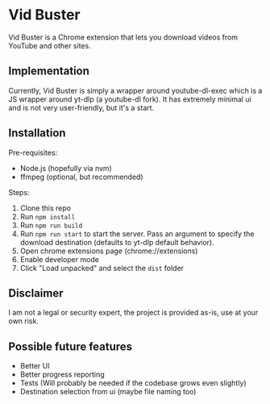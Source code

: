 # Vid Buster
Vid Buster is a Chrome extension that lets you download videos from YouTube and other sites.

## Implementation
Currently, Vid Buster is simply a wrapper around youtube-dl-exec which is a JS wrapper around yt-dlp
(a youtube-dl fork).
It has extremely minimal ui and is not very user-friendly, but it's a start.

## Installation
Pre-requisites:
- Node.js (hopefully via nvm)
- ffmpeg (optional, but recommended)

Steps:
1. Clone this repo
2. Run `npm install`
3. Run `npm run build`
4. Run `npm run start` to start the server. Pass an argument to specify the download destination (defaults to yt-dlp default behavior).
5. Open chrome extensions page (chrome://extensions)
6. Enable developer mode
7. Click "Load unpacked" and select the `dist` folder

## Disclaimer
I am not a legal or security expert, the project is provided as-is, use at your own risk.

## Possible future features
- Better UI
- Better progress reporting
- Tests (Will probably be needed if the codebase grows even slightly)
- Destination selection from ui (maybe file naming too)
